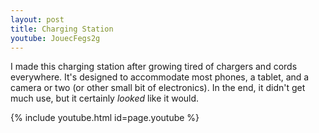 ```yaml
---
layout: post
title: Charging Station
youtube: JouecFegs2g
---
```

I made this charging station after growing tired of chargers and cords
everywhere. It's designed to accommodate most phones, a tablet, and a camera or
two (or other small bit of electronics). In the end, it didn't get much use, but
it certainly _looked_ like it would.

{% include youtube.html id=page.youtube %}
